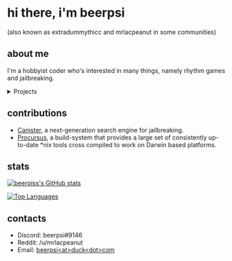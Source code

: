 # hi there, i'm beerpsi
(also known as extradummythicc and mrlacpeanut in some communities)

## about me
I'm a hobbyist coder who's interested in many things, namely rhythm games and jailbreaking.

<details>
  <summary>Projects</summary>

| Project                                                                              | Description                                                                                                                                   |
|--------------------------------------------------------------------------------------|-----------------------------------------------------------------------------------------------------------------------------------------------|
| [Hekatos](https://github.com/hekatos)                                                | Bypassing jailbreak detection in apps.<br>Co-authored with [joshuah345](https://github.com/joshuah345)                                                         |
| [aptDL](https://github.com/beerpiss/aptDL)                                           | Cydia repo downloader in PowerShell Core, with support for [Sileo's Payment Providers API](https://developer.getsileo.app/payment-providers). |
| [aptDL.py](https://github.com/beerpiss/aptDL.py)                                     | Same thing as above, just written in Python.                                                                                                  |
| [sh0wer](https://github.com/beerpiss/sh0wer)                                         | A minimal and fast Linux distribution for jailbreaking iOS devices with checkra1n.                                                            |
| [Scoop bucket](https://github.com/beerpiss/scoop-bucket)                             | Personal Scoop bucket where I store [Scoop](https://scoop.sh) manifests not found elsewhere (evkey, adguardhome, etc.)                        |
| [discord-pass-changer](https://github.com/beerpiss/discord-pass-changer)             | Automatically cycles your Discord password as a way to protect against token loggers.                                                         |
| [discord-hide-blocked-messages](https://github.com/beerpiss/hide-blocked-messages)   | [Powercord](https://powercord.dev/) plugin that hides the "x messages blocked" indicator from those you've blocked.                           |
| [procursus-action](https://github.com/beerpiss/procursus-action)                     | GitHub action to bootstrap and install packages from [Procursus](https://github.com/ProcursusTeam/Procursus), with optional bootstrap caching.  |
| [theos-action](https://github.com/beerpiss/theos-action)                     | GitHub action to install [Theos](https://theos.dev) and SDKs, with optional caching for better speed.                                            |
</details>
  
## contributions
- [Canister](https://github.com/cnstr/manifests), a next-generation search engine for jailbreaking.
- [Procursus](https://github.com/ProcursusTeam/Procursus), a build-system that provides a large set of consistently up-to-date \*nix tools cross compiled to work on Darwin based platforms.

## stats
[![beerpiss's GitHub stats](https://github-readme-stats.vercel.app/api?username=beerpiss&theme=dracula&show_icons=true)](https://github.com/anuraghazra/github-readme-stats)

[![Top Languages](https://github-readme-stats.vercel.app/api/top-langs/?username=beerpiss&layout=compact&langs_count=6&hide=assembly,css,html,scss,swift,emacs%20lisp,vim%20script&theme=dracula)](https://github.com/anuraghazra/github-readme-stats)

## contacts
- Discord: beerpsi#9146
- Reddit: /u/mrlacpeanut
- Email: [beerpsi\<at\>duck\<dot\>com](mailto:beerpsi@duck.com)
<!--
**beerpiss/beerpiss** is a ✨ _special_ ✨ repository because its `README.md` (this file) appears on your GitHub profile.

Here are some ideas to get you started:

- 🔭 I’m currently working on ...
- 🌱 I’m currently learning ...
- 👯 I’m looking to collaborate on ...
- 🤔 I’m looking for help with ...
- 💬 Ask me about ...
- 📫 How to reach me: ...
- 😄 Pronouns: ...
- ⚡ Fun fact: ...
-->
